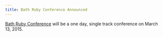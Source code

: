 ```yaml
---
title: Bath Ruby Conference Announced
---
```


[Bath Ruby Conference][s] will be a one day, single track conference
on March 13, 2015.

[s]: http://2015.bathruby.org

